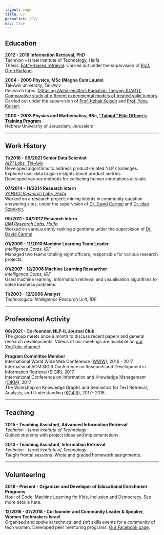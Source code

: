 ```yaml
---
layout: page
title: CV
permalink: /CV/
nav: true
---
```


## **Education**

**2012 - 2018 Information Retrieval, PhD**
<br>Technion – Israel Institute of Technology, Haifa
<br>Thesis: <a href="/al-folio/assets/pdf/HadasRavivThesisPhD.pdf">Entity-based retrieval</a>. Carried out under the supervision of [Prof. Oren Kurland](https://iew3.technion.ac.il/~kurland/). 

**2004 - 2009 Physics, MSc (Magna Cum Laude)**
<br>Tel-Aviv university, Tel-Aviv
<br>Research topic: <a href="/al-folio/assets/pdf/MScThesis.pdf">Diffusing Alpha-emitters Radiation Therapy (DART): Comparative study of different experimental models of treated solid tumors</a>. Carried out under the supervision of [Prof. Itzhak Kelson](https://english.tau.ac.il/profile/kelson) and [Prof. Yona Keisari](https://english.tau.ac.il/profile/ykeisari).

**2000 - 2003 Physics and Mathematics, BSc, [“Talpiot” Elite Officer’s Training Program](https://en.wikipedia.org/wiki/Talpiot_program)**
<br>Hebrew University of Jerusalem, Jerusalem


***

## **Work History**

**11/2018 - 06/2021 Senior Data Scientist**
<br> _[AI21 Labs, Tel-Aviv](https://www.ai21.com/)_
<br>Developed algorithms to address product-related NLP challenges.
<br>Explored user data to gain insights about product metrics.
<br>Developed various methods for collecting human annotations at scale.

**07/2014 - 11/2014 Research Intern**
<br>_[YAHOO! Research Labs, Haifa](https://research.yahoo.com/)_
<br>Worked on a research project: mining intents in community question answering sites, under the supervision of [Dr. David Carmel](https://davidcarmel.org/about/) and [Dr. Idan Szpektor](https://scholar.google.co.il/citations?user=XI2CP68AAAAJ&hl=en).

**05/2011 - 04/2012 Research Intern**
<br>_[IBM Research Labs, Haifa](https://research.ibm.com/labs/haifa/)_
<br>Worked on various entity ranking algorithms under the supervision of [Dr. David Carmel](https://davidcarmel.org/about/). 

**01/2009 - 11/2010 Machine Learning Team Leader**
<br>_Intelligence Corps, IDF_
<br>Managed two teams totaling eight officers, responsible for various research projects.

**01/2007 - 12/2008 Machine Learning Researcher**
<br>_Intelligence Corps, IDF_
<br>Used machine learning, information retrieval and visualisation algorithms to solve business problems. 

**11/2003 - 12/2006 Analyst**
<br>_Technological Intelligence Research Unit, IDF_

***

## **Professional Activity**

**08/2021 - Co-founder, NLP-IL Journal Club**
<br>The group meets once a month to discuss recent papers and general research developments. Videos of our meetings are available on [our YouTube channel](https://www.youtube.com/channel/UCXfXbnzKRgiZcTgnTK1uiqg).


**Program Committee Member**
<br>International World Wide Web Conference ([WWW](http://www.wikicfp.com/cfp/program?id=3182&s=WWW&f=International%20World%20Wide%20Web%20Conferences)), 2016 - 2017
<br>International ACM SIGIR Conference on Research and Development in Information Retrieval ([SIGIR](http://sigir.org/sigir2017/)), 2017
<br>International Conference on Information and Knowledge Management ([CIKM](http://www.cikmconference.org/CIKM2017/)), 2017
<br>The Workshop on Knowledge Graphs and Semantics for Text Retrieval, Analysis, and Understanding ([KG4IR](https://kg4ir.github.io/)), 2017- 2018.


***

## **Teaching**

**2015 - Teaching Assistant, Advanced Information Retrieval** 
<br>_Technion - Israel Institute of Technology_
<br>Guided students with project ideas and implementations. 

**2013 - Teaching Assistant, Information Retrieval**
<br>_Technion - Israel Institute of Technology_
<br>Taught frontal sessions. Wrote and graded homework assignments. 

***

## **Volunteering**

**2018 - Present - Organizer and Developer of Educational Enrichment Programs**
<br>Hour of Code, Machine Learning for Kids, Inclusion and Democracy. See more details here. 

**12/2016 - 07/2018 - Co-founder and Community Leader & Speaker, Women Techmakers Israel**
<br>Organised and spoke at technical and soft skills events for a community of tech women. Developed peer mentoring programs. [Our Facebook page](https://www.facebook.com/wtmil).  



